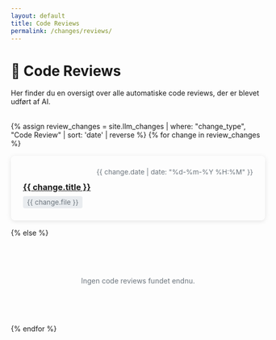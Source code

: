 ```yaml
---
layout: default
title: Code Reviews
permalink: /changes/reviews/
---
```


# 📝 Code Reviews

Her finder du en oversigt over alle automatiske code reviews, der er blevet udført af AI.

<div class="changes-list">
  {% assign review_changes = site.llm_changes | where: "change_type", "Code Review" | sort: 'date' | reverse %}
  {% for change in review_changes %}
    <div class="change-item">
      <div class="change-header">
        <span class="change-date">{{ change.date | date: "%d-%m-%Y %H:%M" }}</span>
      </div>
      <h3 class="change-title">
        <a href="{{ change.url | relative_url }}">{{ change.title }}</a>
      </h3>
      <div class="change-meta">
        <span class="change-file">{{ change.file }}</span>
      </div>
    </div>
  {% else %}
    <div class="empty-state">
      <p>Ingen code reviews fundet endnu.</p>
    </div>
  {% endfor %}
</div>

<style>
.changes-list {
  display: grid;
  grid-template-columns: 1fr;
  gap: 1rem;
  margin-top: 2rem;
}

.change-item {
  background: var(--light-bg);
  border-radius: 8px;
  padding: 1.5rem;
  box-shadow: 0 2px 10px rgba(0, 0, 0, 0.1);
  transition: transform 0.3s ease;
}

.change-item:hover {
  transform: translateY(-3px);
}

.change-header {
  display: flex;
  justify-content: flex-end;
  margin-bottom: 0.75rem;
}

.change-date {
  font-size: 0.85rem;
  color: #6c757d;
}

.change-title {
  margin: 0.5rem 0;
}

.change-meta {
  font-size: 0.85rem;
  color: #6c757d;
}

.change-file {
  background: #e9ecef;
  padding: 0.25rem 0.5rem;
  border-radius: 4px;
  display: inline-block;
}

.empty-state {
  background: var(--light-bg);
  border-radius: 8px;
  padding: 3rem;
  text-align: center;
  color: #6c757d;
}
</style> 